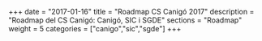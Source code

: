 +++
date        = "2017-01-16"
title       = "Roadmap CS Canigó 2017"
description = "Roadmap del CS Canigó: Canigó, SIC i SGDE"
sections    = "Roadmap"
weight      = 5
categories  = ["canigo","sic","sgde"]
+++

<link title="timeline-styles" rel="stylesheet" href="https://cdn.knightlab.com/libs/timeline3/latest/css/timeline.css" />

<script src="/js/sheet2array.js"></script>
<script src="https://cdn.knightlab.com/libs/timeline3/latest/js/timeline.js"></script>

<div id='timeline-embed' style="width: 100%; height: 600px;"></div>

<script type="text/javascript">

	   $.getJSON("https://script.google.com/macros/s/AKfycbwXOwdyefmpRayODliduXDI2m0wCm_TKMiB_tQkkDDKaA4l9WQ/exec?callback=?", null, function(results){
	   			
				var additionalOptions = {
			    	start_at_slide: results.slide,
			        timenav_height: 200,
			        height : 650,
			        initial_zoom: 12,
			        language : "ca"
			    }	   			

			    console.log(additionalOptions)

			  	timeline = new TL.Timeline('timeline-embed', 'https://docs.google.com/spreadsheets/d/1ycTBuP_02_fFQYHePMhAxAnNt70R4GyTP4phJn3EHi8/pubhtml', additionalOptions);
	   });


</script>


